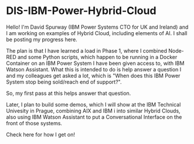 # DIS-IBM-Power-Hybrid-Cloud
Hello! I'm David Spurway (IBM Power Systems CTO for UK and Ireland) and I am working on examples of Hybrid Cloud, including elements of AI. I shall be posting my progress here.

The plan is that I have learned a load in Phase 1, where I combined Node-RED and some Python scripts, which happen to be running in a Docker Container on an IBM Power System I have been given access to, with IBM Watson Assistant. What this is intended to do is help answer a question I and my colleagues get asked a lot, which is "When does this IBM Power System stop being sold/reach end of support?".

So, my first pass at this helps answer that question.

Later, I plan to build some demos, which I will show at the IBM Technical Univesity in Prague, combining AIX and IBM i into similar Hybrid Clouds, also using IBM Watson Assistant to put a Conversational Interface on the front of those systems.

Check here for how I get on!
